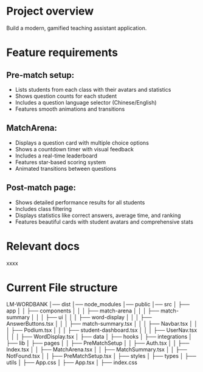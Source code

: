 # Project overview

Build a modern, gamified teaching assistant application.

# Feature requirements

## Pre-match setup:
- Lists students from each class with their avatars and statistics
- Shows question counts for each student
- Includes a question language selector (Chinese/English)
- Features smooth animations and transitions

## MatchArena:
- Displays a question card with multiple choice options
- Shows a countdown timer with visual feedback
- Includes a real-time leaderboard
- Features star-based scoring system
- Animated transitions between questions

## Post-match page:
- Shows detailed performance results for all students
- Includes class filtering
- Displays statistics like correct answers, average time, and ranking
- Features beautiful cards with student avatars and comprehensive stats

# Relevant docs
xxxx

# Current File structure
LM-WORDBANK
│── dist
│── node_modules
│── public
│── src
│   ├── app
│   │   ├── components
│   │   │   ├── match-arena
│   │   │   ├── match-summary
│   │   │   ├── ui
│   │   │   ├── word-display
│   │   │   ├── AnswerButtons.tsx
│   │   │   ├── match-summary.tsx
│   │   │   ├── Navbar.tsx
│   │   │   ├── Podium.tsx
│   │   │   ├── student-dashboard.tsx
│   │   │   ├── UserNav.tsx
│   │   │   ├── WordDisplay.tsx
│   ├── data
│   ├── hooks
│   ├── integrations
│   ├── lib
│   ├── pages
│   │   ├── PreMatchSetup
│   │   ├── Auth.tsx
│   │   ├── Index.tsx
│   │   ├── MatchArena.tsx
│   │   ├── MatchSummary.tsx
│   │   ├── NotFound.tsx
│   │   ├── PreMatchSetup.tsx
│   ├── styles
│   ├── types
│   ├── utils
│   ├── App.css
│   ├── App.tsx
│   ├── index.css

